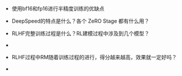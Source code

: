 



- 使用bf16和fp16进行半精度训练的优缺点


- DeepSpeed的特点是什么？各个 ZeRO Stage 都有什么用？

- RLHF完整训练过程是什么？RL建模过程中涉及到几个模型？

- 

- RLHF过程中RM随着训练过程的进行，得分越来越高，效果就一定好吗？

- 
